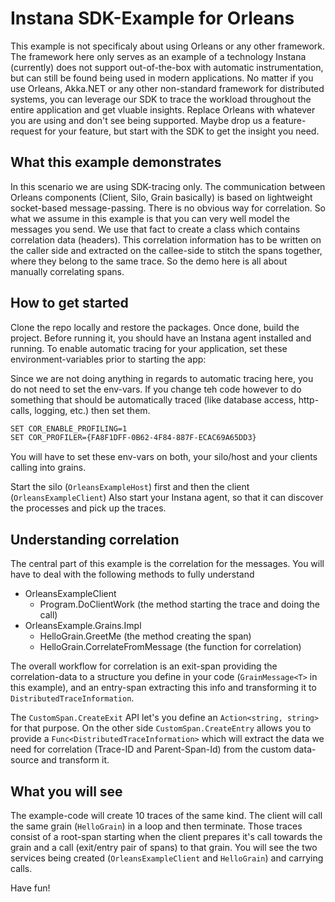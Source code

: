 # Instana SDK-Example for Orleans
This example is not specificaly about using Orleans or any other framework. The framework here only serves as an example of a technology Instana (currently) does not support out-of-the-box with automatic instrumentation, but can still be found being used in modern applications. No matter if you use Orleans, Akka.NET or any other non-standard framework for distributed systems, you can leverage our SDK to trace the workload throughout the entire application and get vluable insights.
Replace Orleans with whatever you are using and don't see being supported. Maybe drop us a feature-request for your feature, but start with the SDK to get the insight you need.

## What this example demonstrates
In this scenario we are using SDK-tracing only. The communication between Orleans components (Client, Silo, Grain basically) is based on lightweight socket-based message-passing.
There is no obvious way for correlation. So what we assume in this example is that you can very well model the messages you send. We use that fact to create a class which contains correlation data (headers).
This correlation information has to be written on the caller side and extracted on the callee-side to stitch the spans together, where they belong to the same trace.
So the demo here is all about manually correlating spans.

## How to get started
Clone the repo locally and restore the packages.
Once done, build the project.
Before running it, you should have an Instana agent installed and running. 
To enable automatic tracing for your application, set these environment-variables prior to starting the app:

Since we are not doing anything in regards to automatic tracing here, you do not need to set the env-vars.
If you change teh code however to do something that should be automatically traced (like database access, http-calls, logging, etc.) then set them.

```bash 
SET COR_ENABLE_PROFILING=1
SET COR_PROFILER={FA8F1DFF-0B62-4F84-887F-ECAC69A65DD3}
```

You will have to set these env-vars on both, your silo/host and your clients calling into grains.

Start the silo (`OrleansExampleHost`) first and then the client (`OrleansExampleClient`)
Also start your Instana agent, so that it can discover the processes and pick up the traces.

## Understanding correlation

The central part of this example is the correlation for the messages. You will have to deal with the following methods to fully understand

* OrleansExampleClient
    * Program.DoClientWork (the method starting the trace and doing the call)
* OrleansExample.Grains.Impl
    * HelloGrain.GreetMe (the method creating the span)
    * HelloGrain.CorrelateFromMessage (the function for correlation)

The overall workflow for correlation is an exit-span providing the correlation-data to a structure you define in your code (`GrainMessage<T>` in this example), and an entry-span extracting this info and transforming it to `DistributedTraceInformation`.

The `CustomSpan.CreateExit` API let's you define an `Action<string, string>` for that purpose.
On the other side `CustomSpan.CreateEntry` allows you to provide a `Func<DistributedTraceInformation>` which will extract the data we need for correlation (Trace-ID and Parent-Span-Id) from the custom data-source and transform it.


## What you will see

The example-code will create 10 traces of the same kind. The client will call the same grain (`HelloGrain`) in a loop and then terminate.
Those traces consist of a root-span starting when the client prepares it's call towards the grain and a call (exit/entry pair of spans) to that grain.
You will see the two services being created (`OrleansExampleClient` and `HelloGrain`) and carrying calls.

Have fun!

